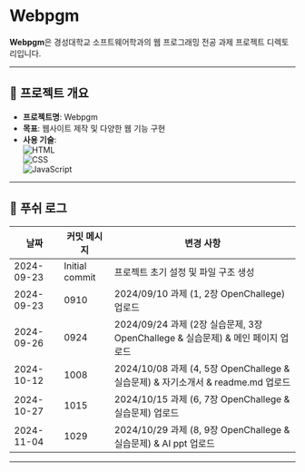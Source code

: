 # Webpgm

**Webpgm**은 경성대학교 소프트웨어학과의 웹 프로그래밍 전공 과제 프로젝트 디렉토리입니다.

---

## 🚀 프로젝트 개요

- **프로젝트명**: Webpgm  
- **목표**: 웹사이트 제작 및 다양한 웹 기능 구현  
- **사용 기술**:  
  ![HTML](https://img.shields.io/badge/HTML-E34F26?style=flat&logo=html5&logoColor=white)  
  ![CSS](https://img.shields.io/badge/CSS-1572B6?style=flat&logo=css3&logoColor=white)  
  ![JavaScript](https://img.shields.io/badge/JavaScript-323330?style=flat&logo=javascript&logoColor=F7DF1E)  

---

## 📜 푸쉬 로그

| 날짜 | 커밋 메시지 | 변경 사항 |
|------------|------------------------------|---------------------------------|
| 2024-09-23 | Initial commit | 프로젝트 초기 설정 및 파일 구조 생성 |
| 2024-09-23 | 0910 | 2024/09/10 과제 (1, 2장 OpenChallege) 업로드 |
| 2024-09-26 | 0924 | 2024/09/24 과제 (2장 실습문제, 3장 OpenChallege & 실습문제) & 메인 페이지 업로드 |
| 2024-10-12 | 1008 | 2024/10/08 과제 (4, 5장 OpenChallege & 실습문제) & 자기소개서 & readme.md 업로드 |
| 2024-10-27 | 1015 | 2024/10/15 과제 (6, 7장 OpenChallege & 실습문제) 업로드 |
| 2024-11-04 | 1029 | 2024/10/29 과제 (8, 9장 OpenChallege & 실습문제) & AI ppt 업로드 |

---